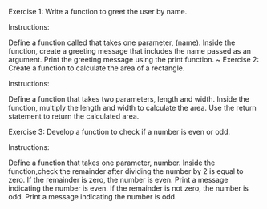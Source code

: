 Exercise 1: Write a function to greet the user by name.

Instructions:

Define a function called that takes one parameter, (name).
Inside the function, create a greeting message that includes the name passed as an argument.
Print the greeting message using the print function.
~
Exercise 2: Create a function to calculate the area of a rectangle.

Instructions:

Define a function that takes two parameters, length and width.
Inside the function, multiply the length and width to calculate the area.
Use the return statement to return the calculated area.


Exercise 3: Develop a function to check if a number is even or odd.

Instructions:

Define a function that takes one parameter, number.
Inside the function,check the remainder after dividing the number by 2 is equal to zero.
If the remainder is zero, the number is even. Print a message indicating the number is even.
If the remainder is not zero, the number is odd. Print a message indicating the number is odd.